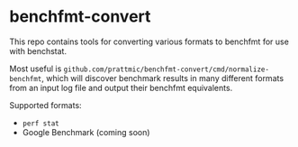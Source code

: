 # benchfmt-convert

This repo contains tools for converting various formats to benchfmt for use with
benchstat.

Most useful is `github.com/prattmic/benchfmt-convert/cmd/normalize-benchfmt`,
which will discover benchmark results in many different formats from an input
log file and output their benchfmt equivalents.

Supported formats:

 * `perf stat`
 * Google Benchmark (coming soon)
